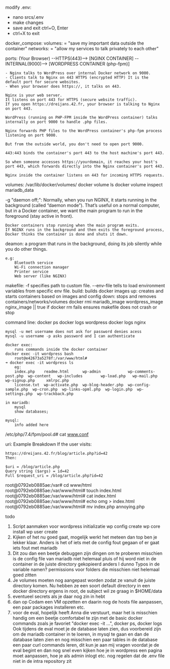 modify .env:
- nano srcs/.env
- make changes
- save and exit ctrl+O, Enter
- ctrl+X to exit

docker_compose:
	volumes: = "save my important data outside the container"
	networks: = "allow my services to talk privately to each other"

ports:
	(Your Browser) --HTTPS(443)--> [NGINX CONTAINER] --INTERNAL(9000)--> [WORDPRESS CONTAINER (php-fpm)]

	- Nginx talks to WordPress over internal Docker network on 9000.
	- Clients talk to Nginx on 443 HTTPS (encrypted HTTP) It is the default port for secure websites.
	- When your browser does https://, it talks on 443.

	Nginx is your web server.
	It listens on port 443 for HTTPS (secure website traffic).
	If you open https://dreijans.42.fr, your browser is talking to Nginx on port 443.

	WordPress (running on PHP-FPM inside the WordPress container) talks internally on port 9000 to handle .php files.

	Nginx forwards PHP files to the WordPress container's php-fpm process listening on port 9000.

	But from the outside world, you don't need to open port 9000.

	443:443 binds the container's port 443 to the host machine's port 443.

	So when someone accesses https://yourdomain, it reaches your host's port 443, which forwards directly into the Nginx container's port 443.

	Nginx inside the container listens on 443 for incoming HTTPS requests.

volumes:
	/var/lib/docker/volumes/
	docker volume ls
	docker volume inspect mariadb_data


-g "daemon off;":
	Normally, when you run NGINX, it starts running in the background (called “daemon mode”). That’s useful on a normal computer, but in a Docker container, we want the main program to run in the foreground (stay active in front).

	Docker containers stop running when the main program exits.
	If NGINX runs in the background and then exits the foreground process, Docker thinks the container is done and shuts it down.

deamon:
	a program that runs in the background, doing its job silently while you do other things.
	
	e.g:
		Bluetooth service
		Wi-Fi connection manager
		Printer service
		Web server (like NGINX)

makefile:
	-f specifies path to custom file.
	--env-file tells to load environment variables from specific env file.
	build: builds docker images
	up: creates and starts containers based on images and config
	down: stops and removes containers/networks/volumes
	docker rmi mariadb_image wordpress_image nginx_image || true if docker rm fails ensures makefile does not crash or stop


command line:
	docker ps
	docker logs wordpress
	docker logs nginx

	mysql -u met username does not ask for password denies acess
	mysql -u username -p asks password and I can authenticate

	docker exec: 
		runs commands inside the docker container
	docker exec -it wordpress bash
		root@e42673a5278f:/var/www/html# 
	➜ docker exec -it wordpress ls
		eg:
		index.php    readme.html      wp-admin            wp-comments-post.php  wp-content   wp-includes        wp-load.php   wp-mail.php      wp-signup.php     xmlrpc.php
		license.txt  wp-activate.php  wp-blog-header.php  wp-config-sample.php  wp-cron.php  wp-links-opml.php  wp-login.php  wp-settings.php  wp-trackback.php
	
	in mariadb:
		mysql
		show databases;
	
	mysql:
		info added here

/etc/php/7.4/fpm/pool.d# cat www.conf

uri:
	Example Breakdown
	If the user visits:

	https://dreijans.42.fr/blog/article.php?id=42
	Then:

	$uri = /blog/article.php
	Query string ($args) = id=42
	Full $request_uri = /blog/article.php?id=42


root@0792eb0885ae:/var# cd www/html
root@0792eb0885ae:/var/www/html# touch index.html
root@0792eb0885ae:/var/www/html# cat index.html
root@0792eb0885ae:/var/www/html# echo omg > index.html
root@0792eb0885ae:/var/www/html# mv index.php annoying.php




todo
1. Script aanmaken voor wordpress initializatie
	wp config create
	wp core install
	wp user create
2. Kijken of het nu goed gaat, mogelijk werkt het meteen dan top ben je lekker klaar. Anders is het of iets met de config fout gegaan of er gaat iets fout met mariadb
3. Dit zou dan een beetje debuggen zijn
	dingen om te proberen
	misschien is de config file van mariadb niet helemaal pluis
	of hij word niet in de container in de juiste directory gekopieerd
	anders I dunno
	Typos in de variable namen?
	permissions voor folders die misschien niet helemaal goed zitten
4. Je volumes moeten nog aangepast worden zodat ze vanuit de juiste directory komen. Nu hebben ze een soort default directory in een docker directory ergens in root, de subject wil ze graag in $HOME/data
5. eventueel secrets als je daar nog zin in hebt
6. dan op Codam een VM opzetten en daarin nog de hosts file aanpassen, een paar packages installeren etc.
7. voor de eval, hopelijk heeft Anna die verstuurt, maar het is misschien handig om een beetje comfortabel te zijn met de basic docker commands zoals je favoriet "docker exec -it ...", docker ps, docker logs
Ook tijdens de eval moet je de database laten zien, dus voorbereid zijn om de mariadb container in te loeren, in mysql te gaan en dan de database laten zien en nog misschien een paar tables in de database
een paar curl commands leren, dit kun je aan mij vragen voordat je de eval begint
en dan nog snel even kijken hoe je in wordpress een pagina moet aanpassen, hoe je als admin inlogt etc.
nog regelen dat de .env file niet in de intra repository zit